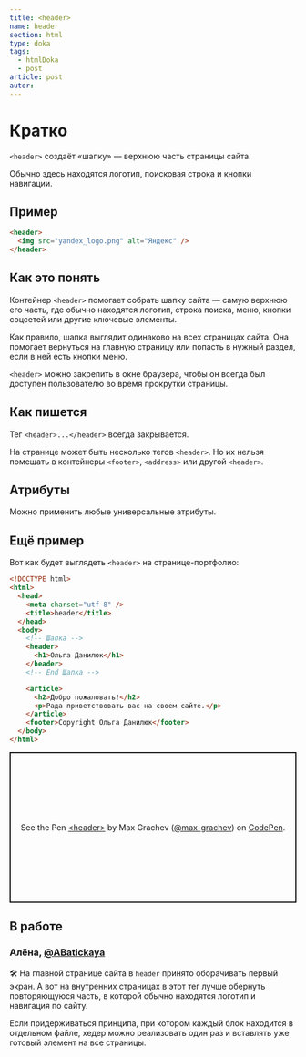```yaml
---
title: <header>
name: header
section: html
type: doka
tags:
  - htmlDoka
  - post
article: post
autor:
---
```


# Кратко

`<header>` создаёт «шапку» — верхнюю часть страницы сайта.

Обычно здесь находятся логотип, поисковая строка и кнопки навигации.

## Пример

```html
<header>
  <img src="yandex_logo.png" alt="Яндекс" />
</header>
```

## Как это понять

Контейнер `<header>` помогает собрать шапку сайта — самую верхнюю его часть, где обычно находятся логотип, строка поиска, меню, кнопки соцсетей или другие ключевые элементы.

Как правило, шапка выглядит одинаково на всех страницах сайта. Она помогает вернуться на главную страницу или попасть в нужный раздел, если в ней есть кнопки меню.

`<header>` можно закрепить в окне браузера, чтобы он всегда был доступен пользователю во время прокрутки страницы.

## Как пишется

Тег `<header>...</header>` всегда закрывается.

На странице может быть несколько тегов `<header>`. Но их нельзя помещать в контейнеры `<footer>`, `<address>` или другой `<header>`.

## Атрибуты

Можно применить любые универсальные атрибуты.

## Ещё пример

Вот как будет выглядеть `<header>` на странице-портфолио:

```html
<!DOCTYPE html>
<html>
  <head>
    <meta charset="utf-8" />
    <title>header</title>
  </head>
  <body>
    <!-- Шапка -->
    <header>
      <h1>Ольга Данилюк</h1>
    </header>
    <!-- End Шапка -->

    <article>
      <h2>Добро пожаловать!</h2>
      <p>Рада приветствовать вас на своем сайте.</p>
    </article>
    <footer>Copyright Ольга Данилюк</footer>
  </body>
</html>
```

<p class="codepen" data-height="265" data-theme-id="light" data-default-tab="html,result" data-user="max-grachev" data-slug-hash="vwKqXN" style="height: 265px; box-sizing: border-box; display: flex; align-items: center; justify-content: center; border: 2px solid; margin: 1em 0; padding: 1em;" data-pen-title="&amp;lt;header&amp;gt;">
  <span>See the Pen <a href="https://codepen.io/max-grachev/pen/vwKqXN">
  &lt;header&gt;</a> by Max Grachev (<a href="https://codepen.io/max-grachev">@max-grachev</a>)
  on <a href="https://codepen.io">CodePen</a>.</span>
</p>
<script async src="https://static.codepen.io/assets/embed/ei.js"></script>

## В работе

<h3>Алёна, <a href="https://twitter.com/ABatickaya" target="_blank" rel="nofollow noopener noreferrer" class="twitter">@ABatickaya</a></h3>

🛠 На главной странице сайта в `header` принято оборачивать первый экран. А вот на внутренних страницах в этот тег лучше обернуть повторяющуюся часть, в которой обычно находятся логотип и навигация по сайту.

Если придерживаться принципа, при котором каждый блок находится в отдельном файле, хедер можно реализовать один раз и вставлять уже готовый элемент на все страницы.
